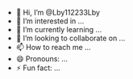 - 👋 Hi, I’m @Lby112233Lby
- 👀 I’m interested in ...
- 🌱 I’m currently learning ...
- 💞️ I’m looking to collaborate on ...
- 📫 How to reach me ...
- 😄 Pronouns: ...
- ⚡ Fun fact: ...

<!---
Lby112233Lby/Lby112233Lby is a ✨ special ✨ repository because its `README.md` (this file) appears on your GitHub profile.
You can click the Preview link to take a look at your changes.
--->
